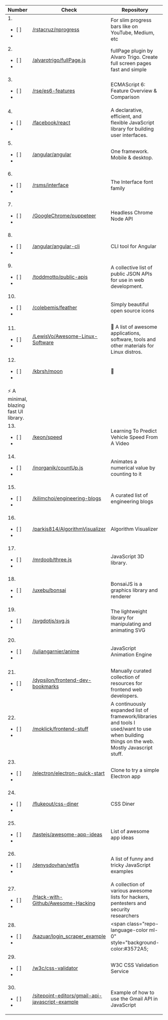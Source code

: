 Number | Check | Repository | Description |
----- | ----- | ----- | -----|
| 1.  <ul><li>[ ]<li></ul> | [/rstacruz/nprogress](https://github.com/rstacruz/nprogress) | For slim progress bars like on YouTube, Medium, etc | 
| 2.  <ul><li>[ ]<li></ul> | [/alvarotrigo/fullPage.js](https://github.com/alvarotrigo/fullPage.js) | fullPage plugin by Alvaro Trigo. Create full screen pages fast and simple | 
| 3.  <ul><li>[ ]<li></ul> | [/rse/es6-features](https://github.com/rse/es6-features) | ECMAScript 6: Feature Overview &amp; Comparison | 
| 4.  <ul><li>[ ]<li></ul> | [/facebook/react](https://github.com/facebook/react) | A declarative, efficient, and flexible JavaScript library for building user interfaces. | 
| 5.  <ul><li>[ ]<li></ul> | [/angular/angular](https://github.com/angular/angular) | One framework. Mobile &amp; desktop. | 
| 6.  <ul><li>[ ]<li></ul> | [/rsms/interface](https://github.com/rsms/interface) | The Interface font family | 
| 7.  <ul><li>[ ]<li></ul> | [/GoogleChrome/puppeteer](https://github.com/GoogleChrome/puppeteer) | Headless Chrome Node API | 
| 8.  <ul><li>[ ]<li></ul> | [/angular/angular-cli](https://github.com/angular/angular-cli) | CLI tool for Angular | 
| 9.  <ul><li>[ ]<li></ul> | [/toddmotto/public-apis](https://github.com/toddmotto/public-apis) | A collective list of public JSON APIs for use in web development. | 
| 10.  <ul><li>[ ]<li></ul> | [/colebemis/feather](https://github.com/colebemis/feather) | Simply beautiful open source icons | 
| 11.  <ul><li>[ ]<li></ul> | [/LewisVo/Awesome-Linux-Software](https://github.com/LewisVo/Awesome-Linux-Software) | <g-emoji alias="penguin" fallback-src="https://assets-cdn.github.com/images/icons/emoji/unicode/1f427.png"  >🐧</g-emoji> A list of awesome applications, software, tools and other materials for Linux distros. | 
| 12.  <ul><li>[ ]<li></ul> | [/kbrsh/moon](https://github.com/kbrsh/moon) | <g-emoji alias="crescent_moon" fallback-src="https://assets-cdn.github.com/images/icons/emoji/unicode/1f319.png"  >🌙</g-emoji>
                                    <g-emoji alias="zap" fallback-src="https://assets-cdn.github.com/images/icons/emoji/unicode/26a1.png"  >⚡️</g-emoji> A minimal, blazing fast UI library. | 
| 13.  <ul><li>[ ]<li></ul> | [/keon/speed](https://github.com/keon/speed) | Learning To Predict Vehicle Speed From A Video | 
| 14.  <ul><li>[ ]<li></ul> | [/inorganik/countUp.js](https://github.com/inorganik/countUp.js) | Animates a numerical value by counting to it | 
| 15.  <ul><li>[ ]<li></ul> | [/kilimchoi/engineering-blogs](https://github.com/kilimchoi/engineering-blogs) | A curated list of engineering blogs | 
| 16.  <ul><li>[ ]<li></ul> | [/parkjs814/AlgorithmVisualizer](https://github.com/parkjs814/AlgorithmVisualizer) | Algorithm Visualizer | 
| 17.  <ul><li>[ ]<li></ul> | [/mrdoob/three.js](https://github.com/mrdoob/three.js) | JavaScript 3D library. | 
| 18.  <ul><li>[ ]<li></ul> | [/uxebu/bonsai](https://github.com/uxebu/bonsai) | BonsaiJS is a graphics library and renderer | 
| 19.  <ul><li>[ ]<li></ul> | [/svgdotjs/svg.js](https://github.com/svgdotjs/svg.js) | The lightweight library for manipulating and animating SVG | 
| 20.  <ul><li>[ ]<li></ul> | [/juliangarnier/anime](https://github.com/juliangarnier/anime) | JavaScript Animation Engine | 
| 21.  <ul><li>[ ]<li></ul> | [/dypsilon/frontend-dev-bookmarks](https://github.com/dypsilon/frontend-dev-bookmarks) | Manually curated collection of resources for frontend web developers. | 
| 22.  <ul><li>[ ]<li></ul> | [/moklick/frontend-stuff](https://github.com/moklick/frontend-stuff) | A continuously expanded list of framework/libraries and tools I used/want to use when building things on the web. Mostly Javascript stuff. | 
| 23.  <ul><li>[ ]<li></ul> | [/electron/electron-quick-start](https://github.com/electron/electron-quick-start) | Clone to try a simple Electron app | 
| 24.  <ul><li>[ ]<li></ul> | [/flukeout/css-diner](https://github.com/flukeout/css-diner) | CSS Diner | 
| 25.  <ul><li>[ ]<li></ul> | [/tastejs/awesome-app-ideas](https://github.com/tastejs/awesome-app-ideas) | List of awesome app ideas | 
| 26.  <ul><li>[ ]<li></ul> | [/denysdovhan/wtfjs](https://github.com/denysdovhan/wtfjs) | A list of funny and tricky JavaScript examples | 
| 27.  <ul><li>[ ]<li></ul> | [/Hack-with-Github/Awesome-Hacking](https://github.com/Hack-with-Github/Awesome-Hacking) | A collection of various awesome lists for hackers, pentesters and security researchers | 
| 28.  <ul><li>[ ]<li></ul> | [/kazuar/login_scraper_example](https://github.com/kazuar/login_scraper_example) | <span class="repo-language-color ml-0" style="background-color:#3572A5; | 
| 29.  <ul><li>[ ]<li></ul> | [/w3c/css-validator](https://github.com/w3c/css-validator) | W3C CSS Validation Service | 
| 30.  <ul><li>[ ]<li></ul> | [/sitepoint-editors/gmail-api-javascript-example](https://github.com/sitepoint-editors/gmail-api-javascript-example) | Example of how to use the Gmail API in JavaScript | 
